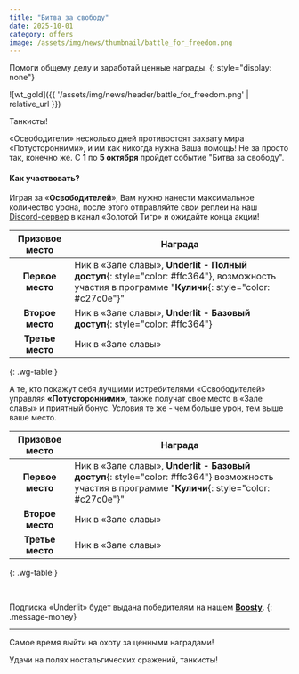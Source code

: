 ```yaml
---
title: "Битва за свободу"
date: 2025-10-01
category: offers
image: /assets/img/news/thumbnail/battle_for_freedom.png
---
```


Помоги общему делу и заработай ценные награды.
{: style="display: none"}

![wt_gold]({{ '/assets/img/news/header/battle_for_freedom.png' | relative_url }})

Танкисты!

«Освободители» несколько дней противостоят захвату мира «Потусторонними», и им как никогда нужна Ваша помощь! Не за просто так, конечно же. С **1** по **5 октября** пройдет событие "Битва за свободу".

#### Как участвовать?

Играя за «**Освободителей**», Вам нужно нанести максимальное количество урона, после этого отправляйте свои реплеи на наш [Discord-сервер](https://discord.gg/36mrMDeFMJ) в канал «Золотой Тигр» и ожидайте конца акции!

| Призовое место | Награда |
| :---: | --- |
| **Первое место** | Ник в «Зале славы», **Underlit - Полный доступ**{: style="color: #ffc364"}, возможность участия в программе "**Куличи**{: style="color: #c27c0e"}" |
| **Второе место** | Ник в «Зале славы», **Underlit - Базовый доступ**{: style="color: #ffc364"} |
| **Третье место** | Ник в «Зале славы» |
{: .wg-table }

А те, кто покажут себя лучшими истребителями «Освободителей» управляя **«Потусторонними»**, также получат свое место в «Зале славы» и приятный бонус. Условия те же - чем больше урон, тем выше ваше место.

| Призовое место | Награда |
| :---: | --- |
| **Первое место** | Ник в «Зале славы», **Underlit - Базовый доступ**{: style="color: #ffc364"} возможность участия в программе "**Куличи**{: style="color: #c27c0e"}" |
| **Второе место** | Ник в «Зале славы» |
| **Третье место** | Ник в «Зале славы» |
{: .wg-table }

<br>

Подписка «Underlit» будет выдана победителям на нашем [**Boosty**](https://boosty.to/mr.bendy).
{: .message-money}

---

Самое время выйти на охоту за ценными наградами!

Удачи на полях ностальгических сражений, танкисты!
